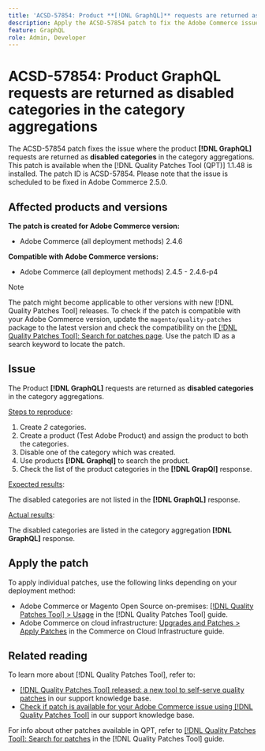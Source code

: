 ```yaml
---
title: 'ACSD-57854: Product **[!DNL GraphQL]** requests are returned as **disabled categories** in the category aggregations'
description: Apply the ACSD-57854 patch to fix the Adobe Commerce issue where the product **[!DNL GraphQL]** requests are returned as **disabled categories** in the category aggregations 
feature: GraphQL
role: Admin, Developer
---
```

# ACSD-57854: Product GraphQL requests are returned as **disabled categories** in the category aggregations 

The ACSD-57854 patch fixes the issue where the product **[!DNL GraphQL]** requests are returned as **disabled categories** in the category aggregations. This patch is available when the [!DNL Quality Patches Tool (QPT)] 1.1.48 is installed. The patch ID is ACSD-57854. Please note that the issue is scheduled to be fixed in Adobe Commerce 2.5.0.

## Affected products and versions

**The patch is created for Adobe Commerce version:**

* Adobe Commerce (all deployment methods) 2.4.6

**Compatible with Adobe Commerce versions:**

* Adobe Commerce (all deployment methods) 2.4.5 - 2.4.6-p4

>[!NOTE]
>
>The patch might become applicable to other versions with new [!DNL Quality Patches Tool] releases. To check if the patch is compatible with your Adobe Commerce version, update the `magento/quality-patches` package to the latest version and check the compatibility on the [[!DNL Quality Patches Tool]: Search for patches page](https://experienceleague.adobe.com/tools/commerce-quality-patches/index.html). Use the patch ID as a search keyword to locate the patch.

## Issue

The Product **[!DNL GraphQL]** requests are returned as **disabled categories** in the category aggregations.

<u>Steps to reproduce</u>:

1. Create *2* categories.
1. Create a product (Test Adobe Product) and assign the product to both the categories.
1. Disable one of the category which was created.
1. Use products **[!DNL Graphql]** to search the product.
1. Check the list of the product categories in the **[!DNL GrapQl]** response.

<u>Expected results</u>:

The disabled categories are not listed in the **[!DNL GraphQL]** response.

<u>Actual results</u>:

The disabled categories are listed in the category aggregation **[!DNL GraphQL]** response.

## Apply the patch

To apply individual patches, use the following links depending on your deployment method:

* Adobe Commerce or Magento Open Source on-premises: [[!DNL Quality Patches Tool] > Usage](https://experienceleague.adobe.com/docs/commerce-operations/tools/quality-patches-tool/usage.html) in the [!DNL Quality Patches Tool] guide.
* Adobe Commerce on cloud infrastructure: [Upgrades and Patches > Apply Patches](https://experienceleague.adobe.com/docs/commerce-cloud-service/user-guide/develop/upgrade/apply-patches.html) in the Commerce on Cloud Infrastructure guide.

## Related reading

To learn more about [!DNL Quality Patches Tool], refer to:

* [[!DNL Quality Patches Tool] released: a new tool to self-serve quality patches](/help/announcements/adobe-commerce-announcements/magento-quality-patches-released-new-tool-to-self-serve-quality-patches.md) in our support knowledge base.
* [Check if patch is available for your Adobe Commerce issue using [!DNL Quality Patches Tool]](/help/support-tools/patches-available-in-qpt-tool/check-patch-for-magento-issue-with-magento-quality-patches.md) in our support knowledge base.

For info about other patches available in QPT, refer to [[!DNL Quality Patches Tool]: Search for patches](https://experienceleague.adobe.com/tools/commerce-quality-patches/index.html) in the [!DNL Quality Patches Tool] guide.

